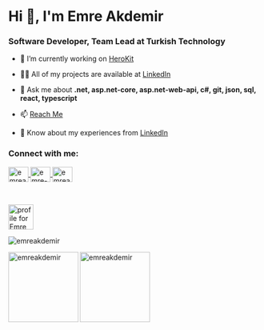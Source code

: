 <h1 align="left">Hi 👋, I'm Emre Akdemir</h1>
<h3 align="left">Software Developer, Team Lead at Turkish Technology</h3>

- 🔭 I’m currently working on [HeroKit](https://github.com/emreakdemir/HeroKit)

- 👨‍💻 All of my projects are available at [LinkedIn](https://linkedin.com/in/emreakdemir)

- 💬 Ask me about **.net, asp.net-core, asp.net-web-api, c#, git, json, sql, react, typescript**

- 📫 [Reach Me](mailto:me@emreakdemir.dev)

- 📄 Know about my experiences from [LinkedIn](https://linkedin.com/in/emreakdemir)

<h3 align="left">Connect with me:</h3>
<p align="left">
  <a href="https://linkedin.com/in/emreakdemir" target="blank">
    <img align="center" src="https://raw.githubusercontent.com/rahuldkjain/github-profile-readme-generator/master/src/images/icons/Social/linked-in-alt.svg" alt="emreakdemir" height="30" width="40" />
  </a>
  <a href="https://stackoverflow.com/users/13548895/emre-akdemir" target="blank">
    <img align="center" src="https://raw.githubusercontent.com/rahuldkjain/github-profile-readme-generator/master/src/images/icons/Social/stack-overflow.svg" alt="emre-akdemir" height="30" width="40" />
  </a>
  <a href="https://www.hackerrank.com/emreakdemir" target="blank">
    <img align="center" src="https://raw.githubusercontent.com/rahuldkjain/github-profile-readme-generator/master/src/images/icons/Social/hackerrank.svg" alt="emreakdemir" height="30" width="40" />
  </a>
</p>

<br />

<p align="left">
  <a href="https://stackoverflow.com/users/13548895/emre-akdemir?theme=dark">
    <img src="https://stackoverflow.com/users/flair/13548895.png" height="50" alt="profile for Emre Akdemir at Stack Overflow, Q&amp;A for professional and enthusiast programmers" title="profile for Emre Akdemir at Stack Overflow, Q&amp;A for professional and enthusiast programmers">
  </a>
</p>
<p align="left"> 
  <img src="https://github-profile-trophy.vercel.app/?username=emreakdemir&ryo-ma&theme=chalk&row=1&column=6&margin-w=15&no-bg=true&no-frame=true" alt="emreakdemir" />
</p>
<p align="left">
  <img height="140" align="left" src="https://github-readme-stats.vercel.app/api/top-langs?username=emreakdemir&show_icons=true&locale=en&layout=compact&theme=highcontrast&no-bg=true&no-frame=true&include_all_commits=true&hide=html,css" alt="emreakdemir" />
</p>
<p align="left">
  <img height="140" align="left" src="https://github-readme-stats.vercel.app/api?username=emreakdemir&show_icons=true&locale=en&layout=compact&theme=highcontrast&no-bg=true&no-frame=true" alt="emreakdemir" />
</p>
